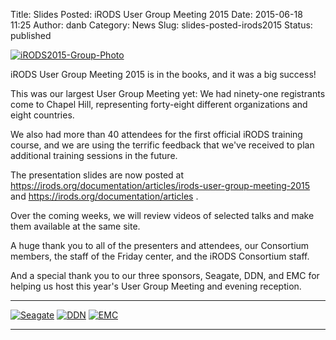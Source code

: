 Title: Slides Posted: iRODS User Group Meeting 2015
Date: 2015-06-18 11:25
Author: danb
Category: News
Slug: slides-posted-irods2015
Status: published

[![iRODS2015-Group-Photo](./theme/uploads/2015/06/iRODS2015-Group-Photo-1024x614.png)](./theme/uploads/2015/06/iRODS2015-Group-Photo.png)

iRODS User Group Meeting 2015 is in the books, and it was a big success!

This was our largest User Group Meeting yet: We had ninety-one
registrants come to Chapel Hill, representing forty-eight different
organizations and eight countries.

We also had more than 40 attendees for the first official iRODS training
course, and we are using the terrific feedback that we've received to
plan additional training sessions in the future.

The presentation slides are now posted at
<https://irods.org/documentation/articles/irods-user-group-meeting-2015>
and <https://irods.org/documentation/articles> .

Over the coming weeks, we will review videos of selected talks and make
them available at the same site.

A huge thank you to all of the presenters and attendees, our Consortium
members, the staff of the Friday center, and the iRODS Consortium staff.

And a special thank you to our three sponsors, Seagate, DDN, and EMC for
helping us host this year's User Group Meeting and evening reception.

  ---------------------------------------------------------------------------------------------------------------------------------------- ---------------------------------------------------------------------------------------------------------------------------- ----------------------------------------------------------------------------------------------------------------------------
  [![Seagate](./theme/uploads/2014/09/Seagate-300x100.png)](./theme/uploads/2014/09/Seagate.png)   [![DDN](./theme/uploads/2014/09/DDN-300x174.png)](./theme/uploads/2014/09/DDN.png)   [![EMC](./theme/uploads/2015/06/EMC-300x105.png)](./theme/uploads/2015/06/EMC.png)
  ---------------------------------------------------------------------------------------------------------------------------------------- ---------------------------------------------------------------------------------------------------------------------------- ----------------------------------------------------------------------------------------------------------------------------



